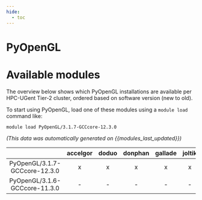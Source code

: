 ```yaml
---
hide:
  - toc
---
```


PyOpenGL
========

# Available modules


The overview below shows which PyOpenGL installations are available per HPC-UGent Tier-2 cluster, ordered based on software version (new to old).

To start using PyOpenGL, load one of these modules using a `module load` command like:

```shell
module load PyOpenGL/3.1.7-GCCcore-12.3.0
```

*(This data was automatically generated on {{modules_last_updated}})*

| |accelgor|doduo|donphan|gallade|joltik|litleo|shinx|
| :---: | :---: | :---: | :---: | :---: | :---: | :---: | :---: |
|PyOpenGL/3.1.7-GCCcore-12.3.0|x|x|x|x|x|x|x|
|PyOpenGL/3.1.6-GCCcore-11.3.0|-|-|-|-|-|x|x|
